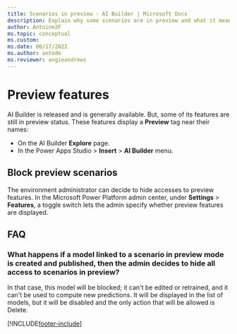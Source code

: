 ```yaml
---
title: Scenarios in preview - AI Builder | Microsoft Docs
description: Explain why some scenarios are in preview and what it means.
author: Antoine2F
ms.topic: conceptual
ms.custom: 
ms.date: 06/17/2022
ms.author: antode
ms.reviewer: angieandrews
---
```


# Preview features

AI Builder is released and is generally available. But, some of its features are still in preview status. These features display a **Preview** tag near their names:

 - On the AI Builder **Explore** page.
 - In the Power Apps Studio > **Insert** > **AI Builder** menu.

## Block preview scenarios

The environment administrator can decide to hide accesses to preview features. In the Microsoft Power Platform admin center, under **Settings** > **Features**, a toggle switch lets the admin specify whether preview features are displayed.

## FAQ

### What happens if a model linked to a scenario in preview mode is created and published, then the admin decides to hide all access to scenarios in preview?

 In that case, this model will be blocked; it can't be edited or retrained, and it can't be used to compute new predictions. It will be displayed in the list of models, but it will be disabled and the only action that will be allowed is Delete.

[!INCLUDE[footer-include](includes/footer-banner.md)]
